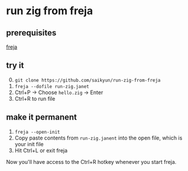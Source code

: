 # run zig from freja

## prerequisites

[freja](https://github.com/saikyun/freja)

## try it

0. `git clone https://github.com/saikyun/run-zig-from-freja`
1. `freja --dofile run-zig.janet`
2. Ctrl+P -> Choose `hello.zig` -> Enter
3. Ctrl+R to run file

## make it permanent

1. `freja --open-init`
2. Copy paste contents from `run-zig.janent` into the open file, which is your init file
3. Hit Ctrl+L or exit freja

Now you'll have access to the Ctrl+R hotkey whenever you start freja.
